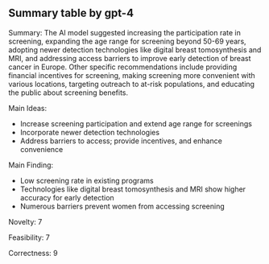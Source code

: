 ## Summary table by gpt-4
Summary: 
The AI model suggested increasing the participation rate in screening, expanding the age range for screening beyond 50-69 years, adopting newer detection technologies like digital breast tomosynthesis and MRI, and addressing access barriers to improve early detection of breast cancer in Europe. Other specific recommendations include providing financial incentives for screening, making screening more convenient with various locations, targeting outreach to at-risk populations, and educating the public about screening benefits. 

Main Ideas: 
- Increase screening participation and extend age range for screenings
- Incorporate newer detection technologies
- Address barriers to access; provide incentives, and enhance convenience

Main Finding: 
- Low screening rate in existing programs
- Technologies like digital breast tomosynthesis and MRI show higher accuracy for early detection
- Numerous barriers prevent women from accessing screening

Novelty: 
7

Feasibility: 
7

Correctness: 
9